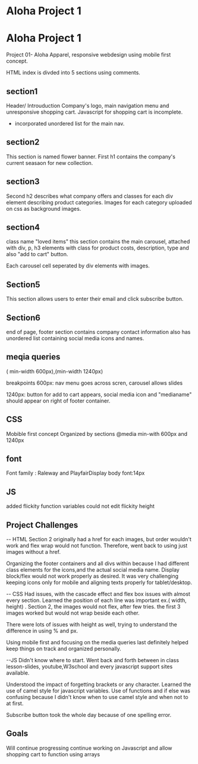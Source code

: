 # Aloha Project 1
# Aloha Project 1

Project 01- Aloha Apparel, responsive webdesign using mobile first concept. 

HTML index is divded into 5 sections using comments.

## section1
Header/ Introuduction
Company's logo, main navigation menu and unresponsive shopping cart.
Javascript for shopping cart is incomplete. 

- incorporated unordered list for the main nav. 
## section2
This section is named flower banner.
First h1 contains the company's current seasaon for new collection.
## section3 
Second h2 describes what company offers and classes for each div element describing product categories. Images for each category uploaded on css as background images. 
## section4
class name "loved items"
this section contains the main carousel, attached with div, p, h3 elements with class for product costs, description, type  and also "add to cart" button.

Each carousel cell seperated by div elements with images.

## Section5
This section allows users to enter their email and click subscribe button.

## Section6
end of page, footer section
contains company contact information
also has unordered list containing social media icons and names.

## meqia queries
( min-width 600px),(min-width 1240px)

breakpoints
600px: nav menu goes across scren, carousel allows slides 

1240px: button for add to cart appears, social media icon and "medianame" should appear on right of footer container.
## CSS
Mobible first concept
Organized by sections
@media min-with 600px and 1240px
## font 
Font family : Raleway and PlayfairDisplay
body font:14px
## JS
 added flickity 
 function variables 
 could not edit flickity height 

## Project Challenges
-- HTML
Section 2 originally had a href for each images, but order wouldn't work and flex wrap would not function. Therefore, went back to using just images without a href. 

Organizing the footer containers and all divs within because I had different class elements for the icons,and the actual social media name.
Display block/flex would not work properly as desired. It was very challenging keeping icons only for mobile and aligning texts properly for tablet/desktop. 

-- CSS
Had issues, with the cascade effect and flex box issues with almost every section.
Learned the position of each line was important ex.( width, height) . Section 2, the images would not flex, after few tries. the first 3 images worked but would not wrap beside each other. 

There were lots of issues with height as well, trying to understand the difference in using % and px.

Using mobile first and focusing on the media queries last definitely helped keep things on track and organized personally.

--JS
Didn't know where to start. Went back and forth between in class lesson-slides, youtube,W3school and every javascript support sites available.

Understood the impact of forgetting brackets or any character.
Learned the use of camel style  for javascript variables.
Use of functions and if else was confusing because I didn't know when to use camel style and when not to at first.

Subscribe button took the whole day because of one spelling error. 

## Goals
Will continue progressing 
continue working on Javascript and allow shopping cart to function using arrays


